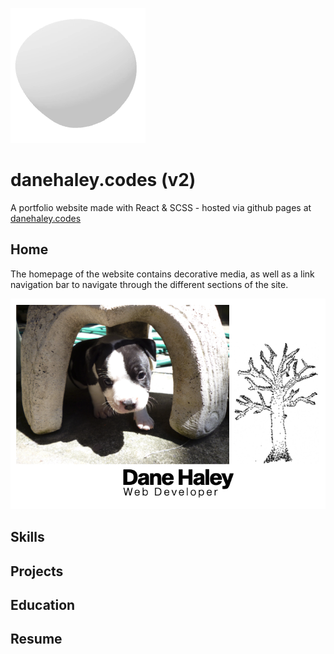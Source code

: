 ![3D Rendered ball from the website](src/markdown/ball-markdown.gif)
# danehaley.codes (v2)
A portfolio website made with React & SCSS - hosted via github pages at [danehaley.codes](https://danehaley.codes)   
   
## Home
The homepage of the website contains decorative media, as well as a link navigation bar to navigate through the different sections of the site.

![Homepage from the website](src/markdown/home-markdown.png)

## Skills

## Projects

## Education

## Resume
